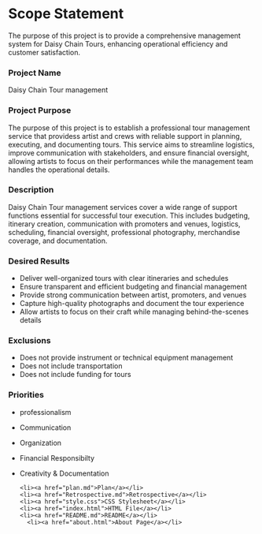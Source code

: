 # Scope Statement 
 The purpose of this project is to provide a comprehensive management system for Daisy Chain Tours, enhancing operational efficiency and customer satisfaction.
### Project Name 
Daisy Chain Tour management 

### Project Purpose 
The purpose of this project is to establish a professional tour management service that providess artist and crews with reliable support in planning, executing, and documenting tours. This service aims to streamline logistics, improve communication with stakeholders, and ensure financial oversight, allowing artists to focus on their performances while the management team handles the operational details.


### Description
 Daisy Chain Tour management services cover a wide range of support functions essential for successful tour execution. This includes budgeting, itinerary creation, communication with promoters and venues, logistics, scheduling, financial oversight, professional photography, merchandise coverage, and documentation.
### Desired Results 
-   Deliver well-organized tours with clear itineraries and schedules 
-   Ensure transparent and efficient budgeting and financial management
-   Provide strong communication between artist, promoters, and venues 
-   Capture high-quality photographs and document the tour experience
-   Allow artists to focus on their craft while managing behind-the-scenes details

### Exclusions 
- Does not provide instrument or technical equipment management 
- Does not include transportation 
- Does not include funding for tours

### Priorities 
- professionalism 
- Communication
- Organization
- Financial Responsibilty
- Creativity & Documentation 


      <li><a href="plan.md">Plan</a></li>
      <li><a href="Retrospective.md">Retrospective</a></li>
      <li><a href="style.css">CSS Stylesheet</a></li>
      <li><a href="index.html">HTML File</a></li>
      <li><a href="README.md">README</a></li>
        <li><a href="about.html">About Page</a></li>